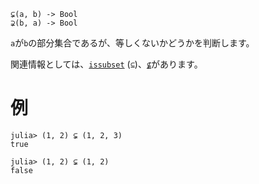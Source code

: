 ```
⊊(a, b) -> Bool
⊋(b, a) -> Bool
```

`a`が`b`の部分集合であるが、等しくないかどうかを判断します。

関連情報としては、[`issubset`](@ref) (`⊆`)、[`⊈`](@ref)があります。

# 例

```jldoctest
julia> (1, 2) ⊊ (1, 2, 3)
true

julia> (1, 2) ⊊ (1, 2)
false
```
